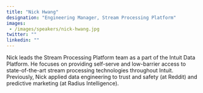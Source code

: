 ```yaml
---
title: "Nick Hwang"
designation: "Engineering Manager, Stream Processing Platform"
images: 
 - /images/speakers/nick-hwang.jpg
twitter: ""
linkedin: ""
---
```


Nick leads the Stream Processing Platform team as a part of the Intuit Data Platform. He focuses on providing self-serve and low-barrier access to state-of-the-art stream processing technologies throughout Intuit. Previously, Nick applied data engineering to trust and safety (at Reddit) and predictive marketing (at Radius Intelligence).